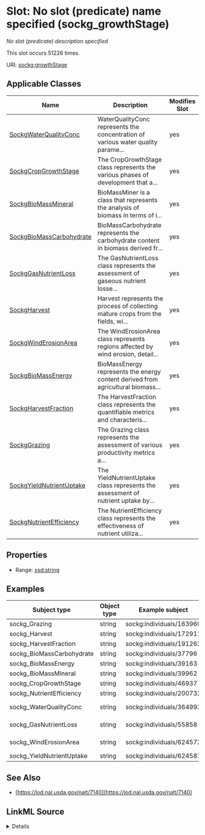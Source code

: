 

# Slot: No slot (predicate) name specified (sockg_growthStage)


_No slot (predicate) description specified_






This slot occurs 51226 times.


URI: [sockg:growthStage](https://idir.uta.edu/sockg-ontology/docs/growthStage)



<!-- no inheritance hierarchy -->





## Applicable Classes

| Name | Description | Modifies Slot |
| --- | --- | --- |
| [SockgWaterQualityConc](../classes/SockgWaterQualityConc.md) | WaterQualityConc represents the concentration of various water quality parame... |  yes  |
| [SockgCropGrowthStage](../classes/SockgCropGrowthStage.md) | The CropGrowthStage class represents the various phases of development that a... |  yes  |
| [SockgBioMassMineral](../classes/SockgBioMassMineral.md) | BioMassMiner is a class that represents the analysis of biomass in terms of i... |  yes  |
| [SockgBioMassCarbohydrate](../classes/SockgBioMassCarbohydrate.md) | BioMassCarbohydrate represents the carbohydrate content in biomass derived fr... |  yes  |
| [SockgGasNutrientLoss](../classes/SockgGasNutrientLoss.md) | The GasNutrientLoss class represents the assessment of gaseous nutrient losse... |  yes  |
| [SockgHarvest](../classes/SockgHarvest.md) | Harvest represents the process of collecting mature crops from the fields, wi... |  yes  |
| [SockgWindErosionArea](../classes/SockgWindErosionArea.md) | The WindErosionArea class represents regions affected by wind erosion, detail... |  yes  |
| [SockgBioMassEnergy](../classes/SockgBioMassEnergy.md) | BioMassEnergy represents the energy content derived from agricultural biomass... |  yes  |
| [SockgHarvestFraction](../classes/SockgHarvestFraction.md) | The HarvestFraction class represents the quantifiable metrics and characteris... |  yes  |
| [SockgGrazing](../classes/SockgGrazing.md) | The Grazing class represents the assessment of various productivity metrics a... |  yes  |
| [SockgYieldNutrientUptake](../classes/SockgYieldNutrientUptake.md) | The YieldNutrientUptake class represents the assessment of nutrient uptake by... |  yes  |
| [SockgNutrientEfficiency](../classes/SockgNutrientEfficiency.md) | The NutrientEfficiency class represents the effectiveness of nutrient utiliza... |  yes  |







## Properties

* Range: [xsd:string](http://www.w3.org/2001/XMLSchema#string)






## Examples

| Subject type | Object type | Example subject | Example object | Occurrences |
| --- | --- | --- | --- | --- |
| sockg_Grazing | string | sockg:individuals/163960 | Maturity | 6683 |
| sockg_Harvest | string | sockg:individuals/172911 | Harvest | 17240 |
| sockg_HarvestFraction | string | sockg:individuals/191262 | V7 | 9407 |
| sockg_BioMassCarbohydrate | string | sockg:individuals/37796 | Maturity | 1367 |
| sockg_BioMassEnergy | string | sockg:individuals/39163 | Harvest | 799 |
| sockg_BioMassMineral | string | sockg:individuals/39962 | Maturity | 6723 |
| sockg_CropGrowthStage | string | sockg:individuals/46937 | R6 | 4896 |
| sockg_NutrientEfficiency | string | sockg:individuals/200732 | Maturity | 2791 |
| sockg_WaterQualityConc | string | sockg:individuals/364993 | Pre-graze | 812 |
| sockg_GasNutrientLoss | string | sockg:individuals/55858 | Pre-graze | 64 |
| sockg_WindErosionArea | string | sockg:individuals/624572 | Pre-graze | 15 |
| sockg_YieldNutrientUptake | string | sockg:individuals/624587 | Harvest | 429 |


## See Also

* [https://lod.nal.usda.gov/nalt/7140](https://lod.nal.usda.gov/nalt/7140)



## LinkML Source

<details>

```yaml
name: sockg_growthStage
annotations:
  count:
    tag: count
    value: 51226
description: No slot (predicate) description specified
title: No slot (predicate) name specified
examples:
- object:
    example_object: Maturity
    example_object_type: string
    example_predicate: sockg:growthStage
    example_subject: sockg:individuals/163960
    example_subject_type: sockg_Grazing
- object:
    example_object: Harvest
    example_object_type: string
    example_predicate: sockg:growthStage
    example_subject: sockg:individuals/172911
    example_subject_type: sockg_Harvest
- object:
    example_object: V7
    example_object_type: string
    example_predicate: sockg:growthStage
    example_subject: sockg:individuals/191262
    example_subject_type: sockg_HarvestFraction
- object:
    example_object: Maturity
    example_object_type: string
    example_predicate: sockg:growthStage
    example_subject: sockg:individuals/37796
    example_subject_type: sockg_BioMassCarbohydrate
- object:
    example_object: Harvest
    example_object_type: string
    example_predicate: sockg:growthStage
    example_subject: sockg:individuals/39163
    example_subject_type: sockg_BioMassEnergy
- object:
    example_object: Maturity
    example_object_type: string
    example_predicate: sockg:growthStage
    example_subject: sockg:individuals/39962
    example_subject_type: sockg_BioMassMineral
- object:
    example_object: R6
    example_object_type: string
    example_predicate: sockg:growthStage
    example_subject: sockg:individuals/46937
    example_subject_type: sockg_CropGrowthStage
- object:
    example_object: Maturity
    example_object_type: string
    example_predicate: sockg:growthStage
    example_subject: sockg:individuals/200732
    example_subject_type: sockg_NutrientEfficiency
- object:
    example_object: Pre-graze
    example_object_type: string
    example_predicate: sockg:growthStage
    example_subject: sockg:individuals/364993
    example_subject_type: sockg_WaterQualityConc
- object:
    example_object: Pre-graze
    example_object_type: string
    example_predicate: sockg:growthStage
    example_subject: sockg:individuals/55858
    example_subject_type: sockg_GasNutrientLoss
- object:
    example_object: Pre-graze
    example_object_type: string
    example_predicate: sockg:growthStage
    example_subject: sockg:individuals/624572
    example_subject_type: sockg_WindErosionArea
- object:
    example_object: Harvest
    example_object_type: string
    example_predicate: sockg:growthStage
    example_subject: sockg:individuals/624587
    example_subject_type: sockg_YieldNutrientUptake
from_schema: soc-kg
see_also:
- https://lod.nal.usda.gov/nalt/7140
rank: 1000
slot_uri: sockg:growthStage
alias: sockg_growthStage
domain_of:
- sockg_BioMassCarbohydrate
- sockg_BioMassEnergy
- sockg_BioMassMineral
- sockg_CropGrowthStage
- sockg_GasNutrientLoss
- sockg_Grazing
- sockg_Harvest
- sockg_HarvestFraction
- sockg_NutrientEfficiency
- sockg_WaterQualityConc
- sockg_WindErosionArea
- sockg_YieldNutrientUptake
union_of:
- '{''domain'': ''sockg_WaterQualityArea''}'
- '{''domain'': ''sockg_WindErosionArea''}'
- '{''domain'': ''sockg_NutrientEfficiency''}'
- '{''domain'': ''sockg_WaterQualityConc''}'
- '{''domain'': ''sockg_CropGrowthStage''}'
- '{''domain'': ''sockg_Grazing''}'
- '{''domain'': ''sockg_GasNutrientLoss''}'
- '{''domain'': ''sockg_Harvest''}'
- '{''domain'': ''sockg_BioMassMineral''}'
- '{''domain'': ''sockg_YieldNutrientUptake''}'
- '{''domain'': ''sockg_BioMassCarbohydrate''}'
- '{''domain'': ''sockg_BioMassEnergy''}'
- '{''domain'': ''sockg_HarvestFraction''}'
range: string

```
</details>